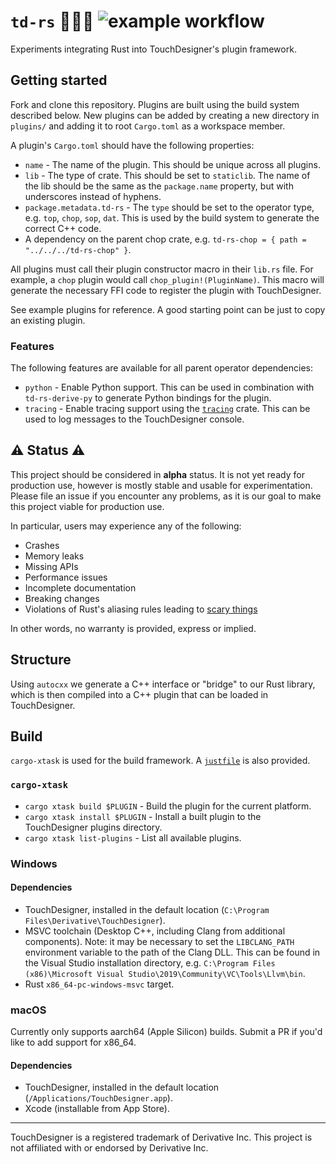 # `td-rs` 🎨👩‍💻 ![example workflow](https://github.com/tychedelia/td-rs/actions/workflows/build.yaml/badge.svg)

Experiments integrating Rust into TouchDesigner's plugin framework.

## Getting started

Fork and clone this repository. Plugins are built using the build system described below. New plugins
can be added by creating a new directory in `plugins/` and adding it to root `Cargo.toml` as a workspace
member.

A plugin's `Cargo.toml` should have the following properties:
- `name` - The name of the plugin. This should be unique across all plugins.
- `lib` - The type of crate. This should be set to `staticlib`. The name of the lib should be the same as the
  `package.name` property, but with underscores instead of hyphens.
- `package.metadata.td-rs` - The `type` should be set to the operator type, e.g. `top`, `chop`, `sop`, `dat`.
  This is used by the build system to generate the correct C++ code.
- A dependency on the parent chop crate, e.g. `td-rs-chop = { path = "../../../td-rs-chop" }`. 

All plugins must call their plugin constructor macro in their `lib.rs` file. For example, a `chop` plugin
would call `chop_plugin!(PluginName)`. This macro will generate the necessary FFI code to register the plugin
with TouchDesigner.

See example plugins for reference. A good starting point can be just to copy an existing plugin.

### Features

The following features are available for all parent operator dependencies:
- `python` - Enable Python support. This can be used in combination with `td-rs-derive-py` to generate 
  Python bindings for the plugin.
- `tracing` - Enable tracing support using the [`tracing`](https://crates.io/crates/tracing) crate. This
  can be used to log messages to the TouchDesigner console.

## ⚠️ Status ⚠️

This project should be considered in **alpha** status. It is not yet ready for production use, however
is mostly stable and usable for experimentation. Please file an issue if you encounter any problems,
as it is our goal to make this project viable for production use.

In particular, users may experience any of the following:
- Crashes
- Memory leaks
- Missing APIs
- Performance issues
- Incomplete documentation
- Breaking changes
- Violations of Rust's aliasing rules leading to [scary things](https://predr.ag/blog/falsehoods-programmers-believe-about-undefined-behavior/)

In other words, no warranty is provided, express or implied.

## Structure

Using `autocxx` we generate a C++ interface or "bridge" to our Rust library, which is then compiled
into a C++ plugin that can be loaded in TouchDesigner.

## Build

`cargo-xtask` is used for the build framework. A [`justfile`](./justfile) is also provided.

### `cargo-xtask`

- `cargo xtask build $PLUGIN` - Build the plugin for the current platform.
- `cargo xtask install $PLUGIN` - Install a built plugin to the TouchDesigner plugins directory.
- `cargo xtask list-plugins` - List all available plugins.

### Windows

#### Dependencies
- TouchDesigner, installed in the default location (`C:\Program Files\Derivative\TouchDesigner`).
- MSVC toolchain (Desktop C++, including Clang from additional components). Note: it may be necessary to set the
  `LIBCLANG_PATH` environment variable to the path of the Clang DLL. This can be found in the Visual Studio
    installation directory, e.g. `C:\Program Files (x86)\Microsoft Visual Studio\2019\Community\VC\Tools\Llvm\bin`.
- Rust `x86_64-pc-windows-msvc` target.

### macOS

Currently only supports aarch64 (Apple Silicon) builds. Submit a PR if you'd like to add support for x86_64.

#### Dependencies
- TouchDesigner, installed in the default location (`/Applications/TouchDesigner.app`).
- Xcode (installable from App Store).

---
TouchDesigner is a registered trademark of Derivative Inc. This project is not affiliated with or endorsed 
by Derivative Inc. 